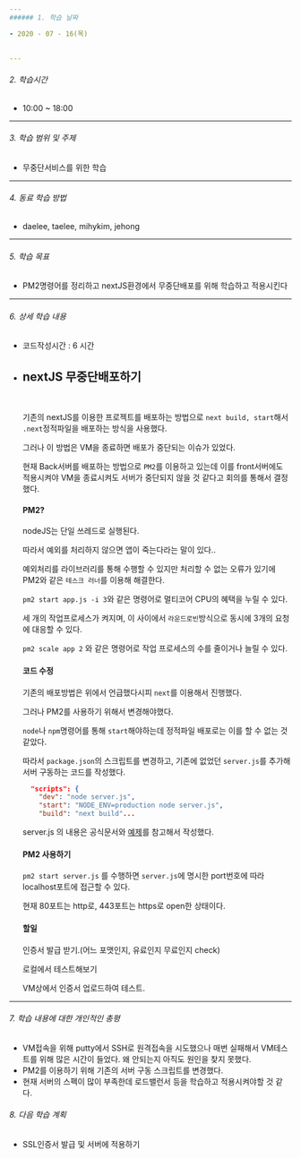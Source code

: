 ```yaml
---
###### 1. 학습 날짜

- 2020 - 07 - 16(목)
 

---
```


###### 2. 학습시간

- 10:00 ~ 18:00

---

###### 3. 학습 범위 및 주제

- 무중단서비스를 위한 학습

---

###### 4. 동료 학습 방법 

- daelee, taelee, mihykim, jehong

---

###### 5. 학습 목표 

- PM2명령어를 정리하고 nextJS환경에서 무중단배포를 위해 학습하고 적용시킨다

---

###### 6. 상세 학습 내용

- 코드작성시간 : 6 시간

- ## nextJS 무중단배포하기

  

  <br>

  기존의 nextJS를 이용한 프로젝트를 배포하는 방법으로 `next build, start`해서 `.next`정적파일을 배포하는 방식을 사용했다.

  그러나 이 방법은 VM을 종료하면 배포가 중단되는 이슈가 있었다.

  현재 Back서버를 배포하는 방법으로 `PM2`를 이용하고 있는데 이를 front서버에도 적용시켜야 VM을 종료시켜도 서버가 중단되지 않을 것 같다고 회의를 통해서 결정했다.

  

  #### PM2?

  nodeJS는 단일 쓰레드로 실행된다.

  따라서 예외를 처리하지 않으면 앱이 죽는다라는 말이 있다..

  예외처리를 라이브러리를 통해 수행할 수 있지만 처리할 수 없는 오류가 있기에 PM2와 같은 `테스크 러너`를 이용해 해결한다.

  `pm2 start app.js -i 3`와 같은 명령어로 멀티코어 CPU의 혜택을 누릴 수 있다.

  세 개의 작업프로세스가 켜지며, 이 사이에서 `라운드로빈`방식으로 동시에 3개의 요청에 대응할 수 있다.

  `pm2 scale app 2` 와 같은 명령어로 작업 프로세스의 수를 줄이거나 늘릴 수 있다.

  

  #### 코드 수정

  기존의 배포방법은 위에서 언급했다시피 `next`를 이용해서 진행했다.

  그러나 PM2를 사용하기 위해서 변경해야했다.

  `node`나 `npm`명령어를 통해 `start`해야하는데 정적파일 배포로는 이를 할 수 없는 것 같았다.

  따라서 `package.json`의 스크립트를 변경하고, 기존에 없었던 `server.js`를 추가해 서버 구동하는 코드를 작성했다.

  ```json
    "scripts": {
      "dev": "node server.js",
      "start": "NODE_ENV=production node server.js",
      "build": "next build"...
  ```

  server.js 의 내용은 공식문서와 [예제](https://github.com/stepanowon/nextjs_https)를 참고해서 작성했다.

  

  #### PM2 사용하기

  `pm2 start server.js` 를 수행하면 `server.js`에 명시한 port번호에 따라 localhost포트에 접근할 수 있다.

  현재 80포트는 http로, 443포트는 https로 open한 상태이다. 

  

  #### 할일

  인증서 발급 받기.(어느 포맷인지, 유료인지 무료인지 check)

  로컬에서 테스트해보기

  VM상에서 인증서 업로드하여 테스트.

  

---

###### 7. 학습 내용에 대한 개인적인 총평

- VM접속을 위해 putty에서 SSH로 원격접속을 시도했으나 매번 실패해서 VM테스트를 위해 많은 시간이 들었다. 왜 안되는지 아직도 원인을 찾지 못했다.
- PM2를 이용하기 위해 기존의 서버 구동 스크립트를 변경했다.
- 현재 서버의 스펙이 많이 부족한데 로드밸런서 등을 학습하고 적용시켜야할 것 같다.

###### 8. 다음 학습 계획

- SSL인증서 발급 및 서버에 적용하기